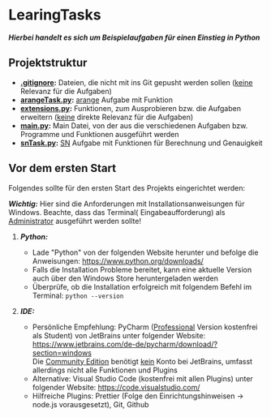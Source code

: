 # LearingTasks

***Hierbei handelt es sich um Beispielaufgaben für einen Einstieg in Python***

## Projektstruktur

- **[.gitignore](.gitignore):** Dateien, die nicht mit ins Git gepusht werden sollen (<ins>keine</ins> Relevanz für die
  Aufgaben)
- **[arangeTask.py](arangeTask.py):** <ins>arange</ins> Aufgabe mit Funktion
- **[extensions.py](extensions.py):** Funktionen, zum Ausprobieren bzw. die Aufgaben erweitern (<ins>keine</ins> direkte
  Relevanz für die Aufgaben)
- **[main.py](main.py):** Main Datei, von der aus die verschiedenen Aufgaben bzw. Programme und Funktionen ausgeführt
  werden
- **[snTask.py](C01.py):** <ins>SN</ins> Aufgabe mit Funktionen für Berechnung und Genauigkeit

## Vor dem ersten Start

Folgendes sollte für den ersten Start des Projekts eingerichtet werden:

***Wichtig:*** Hier sind die Anforderungen mit Installationsanweisungen für Windows. Beachte, dass das Terminal(
Eingabeaufforderung) als <ins>Administrator</ins> ausgeführt werden sollte!

1. ***Python:***
    - Lade "Python" von der folgenden Website herunter und befolge die Anweisungen: https://www.python.org/downloads/
    - Falls die Installation Probleme bereitet, kann eine aktuelle Version auch über den Windows Store heruntergeladen
      werden
    - Überprüfe, ob die Installation erfolgreich mit folgendem Befehl im Terminal: `python --version`

2. ***IDE:***
    - Persönliche Empfehlung: PyCharm (<ins>Professional</ins> Version kostenfrei als Student) von JetBrains unter
      folgender Website: https://www.jetbrains.com/de-de/pycharm/download/?section=windows <br>
      Die <ins>Community Edition</ins> benötigt <ins>kein</ins> Konto bei JetBrains, umfasst allerdings nicht alle
      Funktionen und Plugins
    - Alternative: Visual Studio Code (kostenfrei mit allen Plugins) unter folgender
      Website: https://code.visualstudio.com/
    - Hilfreiche Plugins: Prettier (Folge den Einrichtungshinweisen → node.js vorausgesetzt), Git, Github